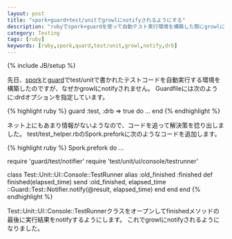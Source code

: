 ```yaml
---
layout: post
title: "spork+guard+test/unitでgrowlにnotifyされるようにする"
description: "rubyでspork+guardを使って自動テスト実行環境を構築した際にgrowlにテスト結果をnotifyする方法です。"
category: Testing
tags: [ruby]
keywords: [ruby,spork,quard,test/unit,growl,notify,drb]
---
```

{% include JB/setup %}

先日、[spork](https://github.com/sporkrb/spork)と[guard](https://github.com/guard/guard)でtest/unitで書かれたテストコードを自動実行する環境を構築したのですが、なぜかgrowlにnotifyされません。
Guardfileには次のように:drdオプションを指定しています。

{% highlight ruby %}
guard :test, :drb => true do
  ...
end
{% endhighlight %}

ネット上にもあまり情報がないようなので、コードを追って解決策を捻り出しました。
test/test_helper.rbのSpork.preforkに次のようなコードを追加します。

{% highlight ruby %}
Spork.prefork do
  ...

  require 'guard/test/notifier'
  require 'test/unit/ui/console/testrunner'

  class Test::Unit::UI::Console::TestRunner
    alias :old_finished :finished
    def finished(elapsed_time)
      send :old_finished, elapsed_time
      ::Guard::Test::Notifier.notify(@result, elapsed_time)
    end 
  end
end
{% endhighlight %}

Test::Unit::UI::Console::TestRunnerクラスをオープンしてfinishedメソッドの最後に実行結果をnotifyするようにします。
これでgrowlにnotifyされるようになりました。
